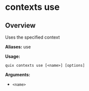 # contexts use

## Overview

Uses the specified context

**Aliases:** use

**Usage:**

```
quix contexts use [<name>] [options]
```

**Arguments:**

- `<name>`


